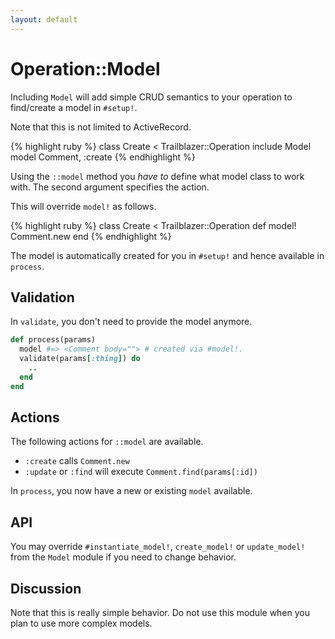 ```yaml
---
layout: default
---
```


# Operation::Model

Including `Model` will add simple CRUD semantics to your operation to find/create a model in `#setup!`.

Note that this is not limited to ActiveRecord.

{% highlight ruby %}
class Create < Trailblazer::Operation
  include Model
  model Comment, :create
{% endhighlight %}

Using the `::model` method you _have to_ define what model class to work with. The second argument specifies the action.

This will override `model!` as follows.

{% highlight ruby %}
class Create < Trailblazer::Operation
  def model!
    Comment.new
  end
{% endhighlight %}

The model is automatically created for you in `#setup!` and hence available in `process`.

## Validation

In `validate`, you don't need to provide the model anymore.

```ruby
def process(params)
  model #=> <Comment body=""> # created via #model!.
  validate(params[:thing]) do
    ..
  end
end
```

## Actions

The following actions for `::model` are available.

* `:create` calls `Comment.new`
* `:update` or `:find` will execute `Comment.find(params[:id])`

In `process`, you now have a new or existing `model` available.


## API

You may override `#instantiate_model!`, `create_model!` or `update_model!` from the `Model` module if you need to change behavior.


## Discussion

Note that this is really simple behavior. Do not use this module when you plan to use more complex models.
